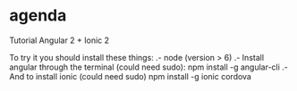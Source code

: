 # agenda
Tutorial Angular 2 + Ionic 2

To try it you should install these things:
.- node (version > 6)
.- Install angular through the terminal (could need sudo): npm install -g angular-cli
.- And to install ionic (could need sudo) npm install -g ionic cordova
